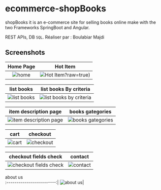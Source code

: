# ecommerce-shopBooks
shopBooks it is an e-commerce site for selling books online make with the two Frameworks SpringBoot and Angular.

REST APIs, DB `SQL`.
Réaliser par : Boulabiar Majdi

## Screenshots

Home Page               |  Hot Item               
:-------------------------:|:-------------------------:|
![home](https://user-images.githubusercontent.com/50002456/227745671-05159c80-07af-4c63-9b8f-1d7ea4a5c7fd.jpg?raw=true)|![Hot Item](https://user-images.githubusercontent.com/50002456/227745882-6f9c8e45-aeb7-4bdd-89bf-b2c35f3a3320.jpg)?raw=true)|

list books         |  list books By criteria      
:-------------------------:|:-------------------------:|
![list books](https://user-images.githubusercontent.com/50002456/147712574-3c873547-507e-4825-b530-5445054ae564.png)|![list books by criteria](https://user-images.githubusercontent.com/50002456/227746054-f54df00c-b7a8-49a6-9ca6-67ab353c54ed.jpg)


item description page                 | books gategories       
:-------------------------:|:-------------------------:|
![item description page](https://user-images.githubusercontent.com/50002456/147712594-f2534f54-d2d9-4118-b5c6-875a2d11daac.png)|![books gategories](https://user-images.githubusercontent.com/50002456/147712601-c0cd4334-be05-478b-a0a7-ebe0119e5991.png)

cart         |  checkout              
:-------------------------:|:-------------------------:|
![cart](https://user-images.githubusercontent.com/50002456/147712611-cbb50eca-ccc9-41d0-9333-0422f92fdb24.png)|![checkout](https://user-images.githubusercontent.com/50002456/147712617-32ed1ec8-3855-4a6f-8295-fec4d6358468.png)

checkout fields check         |  contact         
:-------------------------:|:-------------------------:|
![checkout fields check](https://user-images.githubusercontent.com/50002456/147712625-7c9a256b-71d3-4a52-925c-6dee4348fcdb.png)|![contact](https://user-images.githubusercontent.com/50002456/147712632-2529c519-a923-4693-b27a-1cd3561c509e.png)

about us            
:-------------------------:|
![about us](https://user-images.githubusercontent.com/50002456/147712647-dbe759a3-fdc2-4a63-b7e9-4add58f8ecfb.png)|

